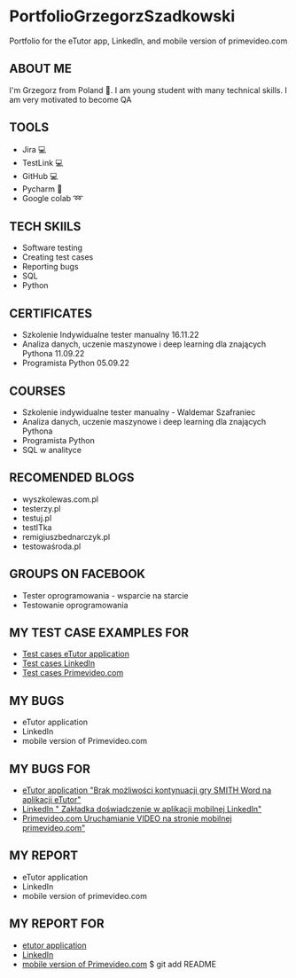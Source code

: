 # PortfolioGrzegorzSzadkowski
Portfolio for the eTutor app, LinkedIn, and mobile version of primevideo.com
## ABOUT ME 
 I'm Grzegorz from Poland :wave:. I am young student with many technical skills. I am very motivated to become QA
## TOOLS 
* Jira :computer:
* TestLink :computer:
* GitHub :computer:
* Pycharm :snake:
* Google colab :loop:
## TECH SKIILS
* Software testing
* Creating test cases
* Reporting bugs
* SQL
* Python
## CERTIFICATES
* Szkolenie Indywidualne tester manualny 16.11.22
* Analiza danych, uczenie maszynowe i deep learning dla znających Pythona 11.09.22
* Programista Python 05.09.22 
## COURSES
* Szkolenie indywidualne tester manualny - Waldemar Szafraniec
* Analiza danych, uczenie maszynowe i deep learning dla znających Pythona 
* Programista Python
* SQL w analityce
## RECOMENDED BLOGS
* wyszkolewas.com.pl
* testerzy.pl
* testuj.pl
* testITka
* remigiuszbednarczyk.pl
* testowaśroda.pl
## GROUPS ON FACEBOOK
* Tester oprogramowania - wsparcie na starcie
* Testowanie oprogramowania
## MY TEST CASE EXAMPLES FOR 
* [Test cases eTutor application](https://docs.google.com/document/d/1kgeWSEPVelPi7lVYvy4kbBEoFMBe0cDY/edit?usp=share_link&ouid=115116428037617409787&rtpof=true&sd=true)
* [Test cases LinkedIn](https://docs.google.com/document/d/1zvYcNtG8IURhMGESx0K4snw35yvwXIA9/edit?usp=share_link&ouid=115116428037617409787&rtpof=true&sd=true)
* [Test cases Primevideo.com](https://docs.google.com/document/d/1zYw4TAF2S_aV8lEH5g7IYmB5gWE7L666/edit?usp=share_link&ouid=115116428037617409787&rtpof=true&sd=true)
## MY BUGS
* eTutor application
* LinkedIn
* mobile version of Primevideo.com
## MY BUGS FOR 
* [eTutor application "Brak możliwości kontynuacji gry SMITH Word na aplikacji eTutor" ](https://docs.google.com/document/d/1MExlyf1h3yfTxBUUBnQ76087k_EigLnc/edit?usp=share_link&ouid=115116428037617409787&rtpof=true&sd=true)
* [LinkedIn " Zakładka doświadczenie w aplikacji mobilnej LinkedIn" ](https://docs.google.com/document/d/1yefYygnfRju0XnRZLWgQ1yHrXVJZXqlX/edit?usp=share_link&ouid=115116428037617409787&rtpof=true&sd=true)
* [Primevideo.com Uruchamianie VIDEO na stronie mobilnej primevideo.com"](https://docs.google.com/document/d/1CKPNTJNKXt2BqBqpbYr9E3pW2LAu1DzT/edit?usp=share_link&ouid=115116428037617409787&rtpof=true&sd=true)

## MY REPORT
* eTutor application
* LinkedIn
* mobile version of primevideo.com
## MY REPORT FOR 
* [etutor application ](https://docs.google.com/spreadsheets/d/1qTNFSMMeGGIWKJSsdBFZH6q0E3RArPWW/edit?usp=share_link&ouid=115116428037617409787&rtpof=true&sd=true)
* [LinkedIn](https://docs.google.com/spreadsheets/d/1C7BPlHJgpTaQMcGbb1TKVTWNnKTJkcFl/edit?usp=share_link&ouid=115116428037617409787&rtpof=true&sd=true)
* [mobile version of Primevideo.com](https://docs.google.com/spreadsheets/d/1bUup5SAX5i7Uc5vHLmY3E6lkYZ1pc4L4/edit?usp=share_link&ouid=115116428037617409787&rtpof=true&sd=true)
$ git add README
